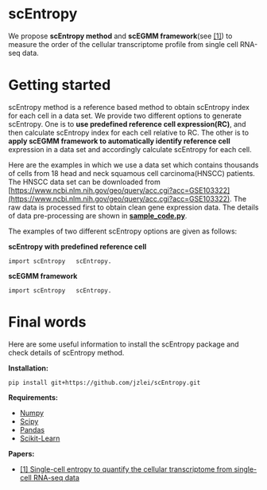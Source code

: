 # scEntropy
We propose **scEntropy method** and **scEGMM framework**(see [[1]](https://www.biorxiv.org/content/10.1101/678557v1)) to measure the order of the cellular transcriptome profile from single cell RNA-seq data.


# Getting started
scEntropy method is a reference based method to obtain scEntropy index for each cell in a data set. We provide two different options to generate scEntropy. One is to **use predefined reference cell expression(RC)**, and then calculate scEntropy index for each cell relative to RC. The other is to **apply scEGMM framework to automatically identify reference cell** expression in a data set and accordingly calculate scEntropy for each cell.

Here are the examples in which we use a data set which contains thousands of cells from 18 head and neck squamous cell carcinoma(HNSCC) patients. The HNSCC data set can be downloaded from [https://www.ncbi.nlm.nih.gov/geo/query/acc.cgi?acc=GSE103322](https://www.ncbi.nlm.nih.gov/geo/query/acc.cgi?acc=GSE103322). The raw data is processed first to obtain clean gene expression data. The details of data pre-processing are shown in [**sample_code.py**](https://github.com/jzlei/scEntropy/blob/master/sample_code.py).

The examples of two different scEntropy options are given as follows:

**scEntropy with predefined reference cell**

`
import scEntropy  
scEntropy.  
`


**scEGMM framework**

`
import scEntropy  
scEntropy.  
`


# Final words

Here are some useful information to install the scEntropy package and check details of scEntropy method.

**Installation:**

`pip install git+https://github.com/jzlei/scEntropy.git`

**Requirements:**

- [Numpy](https://github.com/numpy/numpy)
- [Scipy](https://github.com/scipy/scipy)
- [Pandas](https://github.com/pandas-dev/pandas)
- [Scikit-Learn](https://github.com/scikit-learn/scikit-learn)

**Papers:**

- [[1] Single-cell entropy to quantify the cellular transcriptome from single-cell RNA-seq data](https://www.biorxiv.org/content/10.1101/678557v1)

